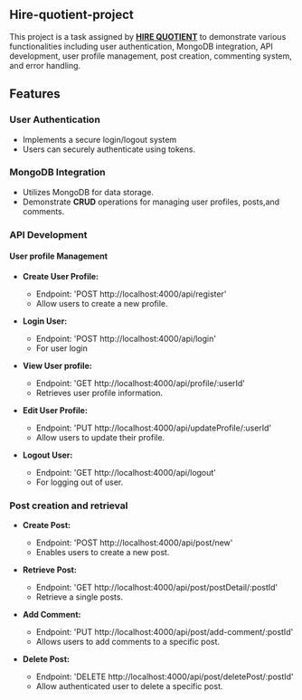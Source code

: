 ## Hire-quotient-project

This project is a task assigned by <u>**HIRE QUOTIENT**</u> to demonstrate various functionalities including user authentication, MongoDB integration, API development, user profile management, post creation, commenting system, and error handling.

## Features
### User Authentication
- Implements a secure login/logout system
- Users can securely authenticate using tokens.

### MongoDB Integration
- Utilizes MongoDB for data storage.
- Demonstrate **CRUD** operations for managing user profiles, posts,and comments.

### API Development

#### User profile Management
- **Create User Profile:**
  - Endpoint: 'POST http://localhost:4000/api/register'
  - Allow users to create a new profile.

- **Login User:**
  - Endpoint: 'POST http://localhost:4000/api/login'
  - For user login

- **View User profile:**
  - Endpoint: 'GET http://localhost:4000/api/profile/:userId'
  - Retrieves user profile information.

- **Edit User Profile:**
  - Endpoint: 'PUT http://localhost:4000/api/updateProfile/:userId'
  - Allow users to update their profile.

- **Logout User:**
  - Endpoint: 'GET http://localhost:4000/api/logout'
  - For logging out of user.

### Post creation and retrieval
- **Create Post:**
  - Endpoint: 'POST http://localhost:4000/api/post/new'
  - Enables users to create a new post.

- **Retrieve Post:**
  - Endpoint: 'GET http://localhost:4000/api/post/postDetail/:postId'
  - Retrieve a single posts.

- **Add Comment:**
  - Endpoint: 'PUT http://localhost:4000/api/post/add-comment/:postId'
  - Allows users to add comments to a specific post.

- **Delete Post:**
  - Endpoint: 'DELETE http://localhost:4000/api/post/deletePost/:postId'
  - Allow authenticated user to delete a specific post.


